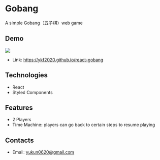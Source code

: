 # Gobang
A simple Gobang（五子棋）web game

## Demo
![](https://github.com/ykf2020/Gobang/blob/main/demo.gif)
- Link: https://ykf2020.github.io/react-gobang

## Technologies
- React
- Styled Components

## Features
- 2 Players
- Time Machine: players can go back to certain steps to resume playing 

## Contacts
- Email: yukun0620@gmail.com
